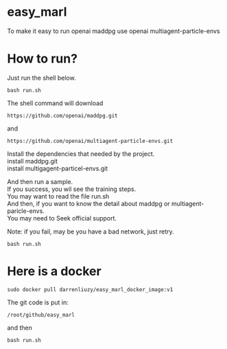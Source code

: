 # easy_marl
To make it easy to run openai maddpg use openai multiagent-particle-envs

# How to run?

Just run the shell below.  
```shell
bash run.sh
```

The shell command will download

```shell
https://github.com/openai/maddpg.git
```
and

```shell
https://github.com/openai/multiagent-particle-envs.git
```

Install the dependencies that needed by the project.  
install maddpg.git  
install multigagent-particel-envs.git  

And then run a sample.  
If you success, you wil see the training steps.  
You may want to read the file run.sh  
And then, if you want to know the detail about maddpg or multiagent-paricle-envs.  
You may need to Seek official support.  

Note: if you fail, may be you have a bad network, just retry.

```shell
bash run.sh
```

# Here is a docker

```shell
sudo docker pull darrenliuzy/easy_marl_docker_image:v1
```

The git code is put in:

```shell
/root/github/easy_marl
```

and then
```shell
bash run.sh
```
